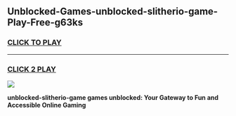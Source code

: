 
## Unblocked-Games-unblocked-slitherio-game-Play-Free-g63ks
<h3>
<a href="https://premium76.site?title=unblocked-slitherio-game&ref=17A">CLICK TO PLAY</a></h3>
<hr>

<h3>
<a href="https://premium76.site?title=unblocked-slitherio-game&ref=17A">CLICK 2 PLAY</a>
  
</h3>

<a href="https://premium76.site?title=unblocked-slitherio-game&ref=17A"><img src="https://clearcache.store/games.png"></a>


**unblocked-slitherio-game games unblocked: Your Gateway to Fun and Accessible Online Gaming**

